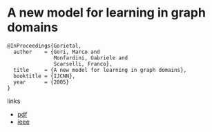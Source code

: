 # A new model for learning in graph domains

```
@InProceedings{Gorietal,
  author    = {Gori, Marco and
               Monfardini, Gabriele and
               Scarselli, Franco},
  title     = {A new model for learning in graph domains},
  booktitle = {IJCNN},
  year      = {2005}
}
```
links
- [pdf](https://www.researchgate.net/profile/Franco_Scarselli/publication/4202380_A_new_model_for_earning_in_raph_domains/links/0c9605188cd580504f000000.pdf)
- [ieee](http://ieeexplore.ieee.org/abstract/document/1555942/keywords?tabFilter=papers)
